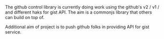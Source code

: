 The github control library is currently doing work using the github's v2 / v1 / and different haks for gist API.
The aim is a commonjs library that others can build on top of.

Additional aim of project is to push github folks in providing API for gist service.